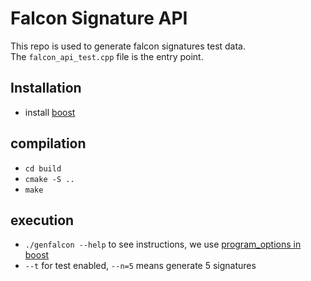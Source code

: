 # Falcon Signature API

This repo is used to generate falcon signatures test data.  
The `falcon_api_test.cpp` file is the entry point.

## Installation
- install [boost](https://www.boost.org)

## compilation
  - `cd build`
  - `cmake -S ..`
  - `make`

## execution
 - `./genfalcon --help` to see instructions, we use [program_options in boost](https://www.boost.org/doc/libs/1_81_0/doc/html/program_options/tutorial.html)
 - `--t` for test enabled, `--n=5` means generate 5 signatures
